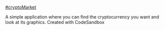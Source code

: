 <a href="https://crypto-market-nu.vercel.app/" target= "_blank">#cryptoMarket</a>

A simple application where you can find the cryptocurrency you want and look at its graphics.
Created with CodeSandbox
